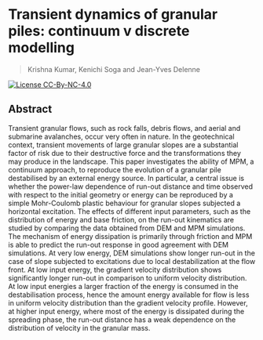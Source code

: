 # Transient dynamics of granular piles: continuum v discrete modelling
> Krishna Kumar, Kenichi Soga and Jean-Yves Delenne

[![License CC-By-NC-4.0](http://img.shields.io/badge/license-CC-By-NC-4.0-brightgreen.svg)](https://creativecommons.org/licenses/by-nc-nd/4.0/)


## Abstract
Transient granular flows, such as rock falls, debris flows, and aerial and submarine avalanches, occur very often in nature. In the geotechnical context, transient movements of large granular slopes are a substantial factor of risk due to their destructive force and the transformations they may produce in the landscape. This paper investigates the ability of MPM, a continuum approach, to reproduce the evolution of a granular pile destabilised by an external energy source. In particular, a central issue is whether the power-law dependence of run-out distance and time observed with respect to the initial geometry or energy can be reproduced by a simple Mohr-Coulomb plastic behaviour for granular slopes subjected a horizontal excitation. The effects of different input parameters, such as the distribution of energy and base friction, on the run-out kinematics are studied by comparing the data obtained from DEM and MPM simulations. The mechanism of energy dissipation is primarily through friction and MPM is able to predict the run-out response in good agreement with DEM simulations. At very low energy, DEM simulations show longer run-out in the case of slope subjected to excitations due to local destabilization at the flow front. At low input energy, the gradient velocity distribution shows significantly longer run-out in comparison to uniform velocity distribution. At low input energies a larger fraction of the energy is consumed in the destabilisation process, hence the amount energy available for flow is less in uniform velocity distribution than the gradient velocity profile. However, at higher input energy, where most of the energy is dissipated during the spreading phase, the run-out distance has a weak dependence on the distribution of velocity in the granular mass.
